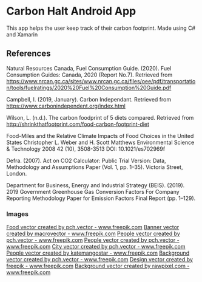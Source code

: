 # Carbon Halt Android App
This app helps the user keep track of their carbon footprint. Made using C# and Xamarin

## References

Natural Resources Canada, Fuel Consumption Guide. (2020). Fuel Consumption Guides: Canada, 2020 (Report No.7). Retrieved from https://www.nrcan.gc.ca/sites/www.nrcan.gc.ca/files/oee/pdf/transportation/tools/fuelratings/2020%20Fuel%20Consumption%20Guide.pdf

Campbell, I. (2019, January). Carbon Independant. Retrieved from https://www.carbonindependent.org/index.html

Wilson, L. (n.d.). The carbon foodprint of 5 diets compared. Retrieved from http://shrinkthatfootprint.com/food-carbon-footprint-diet

Food-Miles and the Relative Climate Impacts of Food Choices in the United States
Christopher L. Weber and H. Scott Matthews
Environmental Science & Technology 2008 42 (10), 3508-3513
DOI: 10.1021/es702969f

Defra. (2007). Act on CO2 Calculator: Public Trial Version: Data, Methodology and Assumptions Paper (Vol. 1, pp. 1–35). Victoria Street, London.

Department for Business, Energy and Industrial Strategy (BEIS). (2019). 2019 Government Greenhouse Gas Conversion Factors For Company Reporting Methodology Paper for Emission Factors Final Report (pp. 1–129).

### Images

<a href="https://www.freepik.com/free-photos-vectors/food">Food vector created by pch.vector - www.freepik.com</a>
<a href="https://www.freepik.com/free-photos-vectors/banner">Banner vector created by macrovector - www.freepik.com</a>
<a href="https://www.freepik.com/free-photos-vectors/people">People vector created by pch.vector - www.freepik.com</a>
<a href="https://www.freepik.com/free-photos-vectors/people">People vector created by pch.vector - www.freepik.com</a>
<a href="https://www.freepik.com/free-photos-vectors/city">City vector created by pch.vector - www.freepik.com</a>
<a href="https://www.freepik.com/free-photos-vectors/people">People vector created by katemangostar - www.freepik.com</a>
<a href="https://www.freepik.com/free-photos-vectors/background">Background vector created by pch.vector - www.freepik.com</a>
<a href="https://www.freepik.com/free-photos-vectors/design">Design vector created by freepik - www.freepik.com</a>
<a href="https://www.freepik.com/free-photos-vectors/background">Background vector created by rawpixel.com - www.freepik.com</a>
